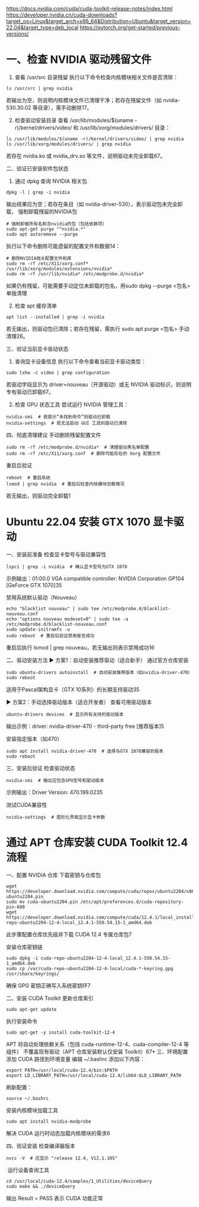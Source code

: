 https://docs.nvidia.com/cuda/cuda-toolkit-release-notes/index.html
https://developer.nvidia.cn/cuda-downloads?target_os=Linux&target_arch=x86_64&Distribution=Ubuntu&target_version=22.04&target_type=deb_local
https://pytorch.org/get-started/previous-versions/

# 一、检查 NVIDIA 驱动残留文件
1. ‌查看 /usr/src 目录残留‌
执行以下命令检查内核模块相关文件是否清除：

```
ls /usr/src | grep nvidia
```

若输出为空，则说明内核模块文件已清理干净；若存在残留文件（如 nvidia-530.30.02 等目录），需手动删除17。

2. ‌检查驱动安装目录‌
查看 /usr/lib/modules/$(uname -r)/kernel/drivers/video/ 和 /usr/lib/xorg/modules/drivers/ 目录：

```
ls /usr/lib/modules/$(uname -r)/kernel/drivers/video/ | grep nvidia  
ls /usr/lib/xorg/modules/drivers/ | grep nvidia  
```

若存在 nvidia.ko 或 nvidia_drv.so 等文件，说明驱动未完全卸载67。

二、验证已安装软件包状态
1. ‌通过 dpkg 查询 NVIDIA 相关包‌

```
dpkg -l | grep -i nvidia  
```

输出结果应为空；若存在条目（如 nvidia-driver-530），表示驱动包未完全卸载， 强制卸载残留的NVIDIA包‌

```
# 强制卸载所有名称含nvidia的包（包括依赖项）
sudo apt-get purge "^nvidia.*"  
sudo apt autoremove --purge
```

执行以下命令删除可能遗留的配置文件和数据14：

```
# 删除NVIDIA相关配置文件和库
sudo rm -rf /etc/X11/xorg.conf* /usr/lib/xorg/modules/extensions/nvidia*  
sudo rm -rf /usr/lib/nvidia* /etc/modprobe.d/nvidia*
```

如果仍有残留，可能需要手动定位未卸载的包名，用sudo dpkg --purge <包名>单独清理

2. ‌检查 apt 缓存清单‌

```
apt list --installed | grep -i nvidia  
```

若无输出，则驱动包已清除；若存在残留，需执行 sudo apt purge <包名> 手动清理26。

三、验证当前显卡驱动状态
1. ‌查询显卡设备信息‌
执行以下命令查看当前显卡驱动类型：

```
sudo lshw -c video | grep configuration  
```

若驱动字段显示为 driver=nouveau（开源驱动）或无 NVIDIA 驱动标识，则说明专有驱动已卸载67。

2. ‌检查 GPU 状态工具‌
尝试运行 NVIDIA 管理工具：

```
nvidia-smi  # 若提示“未找到命令”则驱动已卸载  
nvidia-settings  # 若无法启动 GUI 工具则驱动已清除  
```

四、彻底清理建议
‌手动删除残留配置文件‌

```
sudo rm -rf /etc/modprobe.d/nvidia*  # 清理驱动黑名单配置  
sudo rm -rf /etc/X11/xorg.conf  # 删除可能存在的 Xorg 配置文件  
```

‌重启后验证‌

```
reboot  # 重启系统  
lsmod | grep nvidia  # 重启后检查内核模块加载情况  
```

若无输出，则驱动完全卸载1

# Ubuntu 22.04 安装 GTX 1070 显卡驱动

一、安装前准备
‌检查显卡型号与驱动兼容性‌


``` lspci | grep -i nvidia  # 确认显卡型号为GTX 1070 ```

示例输出：01:00.0 VGA compatible controller: NVIDIA Corporation GP104 [GeForce GTX 1070]35

‌禁用系统默认驱动（Nouveau）‌

```
echo "blacklist nouveau" | sudo tee /etc/modprobe.d/blacklist-nouveau.conf
echo "options nouveau modeset=0" | sudo tee -a /etc/modprobe.d/blacklist-nouveau.conf
sudo update-initramfs -u
sudo reboot  # 重启后验证禁用是否成功
```

重启后执行 lsmod | grep nouveau，若无输出则表示禁用成功16

二、驱动安装方法
▶ 方案1：自动安装推荐驱动（适合新手）
‌通过官方仓库安装
‌
```
sudo ubuntu-drivers autoinstall  # 自动安装推荐版本（如nvidia-driver-470）
sudo reboot
```

适用于Pascal架构显卡（GTX 10系列）的长期支持驱动35

▶ 方案2：手动选择驱动版本（适合开发者）
‌查看可用驱动版本‌

```
ubuntu-drivers devices  # 显示所有支持的驱动版本
```

输出示例：driver: nvidia-driver-470 - third-party free [推荐版本]5

‌安装指定版本（如470）‌

```
sudo apt install nvidia-driver-470  # 选择与GTX 1070兼容的版本
sudo reboot
```

三、安装后验证
‌检查驱动状态‌

```
nvidia-smi  # 输出应包含GPU型号和驱动版本
```

示例输出：Driver Version: 470.199.0235

‌测试CUDA兼容性
‌
```
nvidia-settings  # 图形化界面显示显卡参数
```


# 通过 APT 仓库安装 CUDA Toolkit 12.4 流程
一、配置 NVIDIA 仓库
‌下载密钥与仓库包‌

```
wget https://developer.download.nvidia.com/compute/cuda/repos/ubuntu2204/x86_64/cuda-ubuntu2204.pin
sudo mv cuda-ubuntu2204.pin /etc/apt/preferences.d/cuda-repository-pin-600
wget https://developer.download.nvidia.com/compute/cuda/12.4.1/local_installers/cuda-repo-ubuntu2204-12-4-local_12.4.1-550.54.15-1_amd64.deb
```

此步骤配置仓库优先级并下载 CUDA 12.4 专属仓库包7

‌安装仓库密钥链‌

```
sudo dpkg -i cuda-repo-ubuntu2204-12-4-local_12.4.1-550.54.15-1_amd64.deb
sudo cp /var/cuda-repo-ubuntu2204-12-4-local/cuda-*-keyring.gpg /usr/share/keyrings/
```

确保 GPG 密钥正确写入系统密钥环7

二、安装 CUDA Toolkit
‌更新仓库索引‌

```
sudo apt-get update
```

‌执行安装命令‌

```
sudo apt-get -y install cuda-toolkit-12-4
```

APT 将自动处理依赖关系（包括 cuda-runtime-12-4、cuda-compiler-12-4 等组件）
‌不覆盖现有驱动‌（APT 仓库安装默认仅安装 Toolkit）67*
三、环境配置
‌添加 CUDA 路径到环境变量‌
编辑 ~/.bashrc 添加以下内容：

```
export PATH=/usr/local/cuda-12.4/bin:$PATH
export LD_LIBRARY_PATH=/usr/local/cuda-12.4/lib64:$LD_LIBRARY_PATH
```

刷新配置：

```
source ~/.bashrc
```

‌安装内核模块加载工具‌

```
sudo apt install nvidia-modprobe
```

解决 CUDA 运行时动态加载内核模块的需求6

四、验证安装
‌检查编译器版本‌

```
nvcc -V  # 应显示 "release 12.4, V12.1.105"
```
‌
运行设备查询工具‌

```
cd /usr/local/cuda-12.4/samples/1_Utilities/deviceQuery
sudo make && ./deviceQuery
```

输出 Result = PASS 表示 CUDA 功能正常


